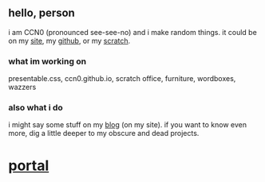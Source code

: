 ## hello, person
i am CCN0 (pronounced see-see-no) and i make random things. it could be on my [site](https://ccn0.github.io/things), my [github](https://github.com/ccn0), or my [scratch](https://scratch.mit.edu/users/ccn0net).
### what im working on
presentable.css, ccn0.github.io, scratch office, furniture, wordboxes, wazzers
### also what i do
i might say some stuff on my [blog](https://ccn0.github.io/things/blog/) (on my site). if you want to know even more, dig a little deeper to my obscure and dead projects.
# [portal](https://ccn0.github.io/things/portal/)
